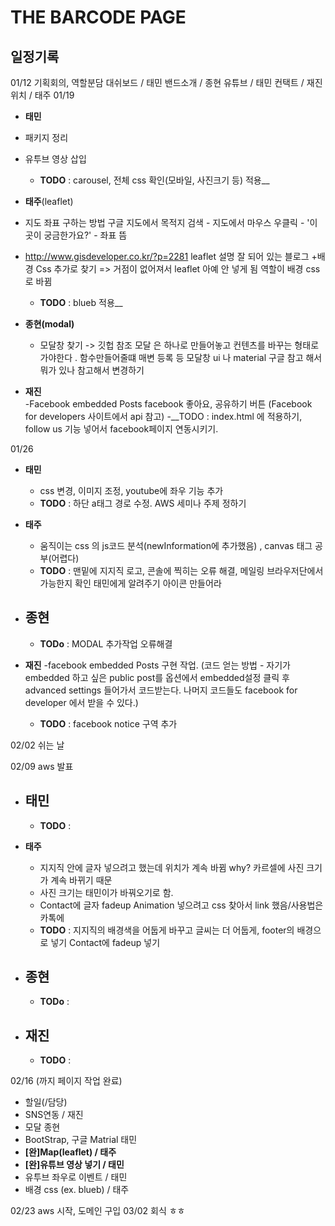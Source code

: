 # THE BARCODE PAGE

## 일정기록
01/12 기획회의, 역할분담
	대쉬보드 / 태민
	밴드소개 / 종현
	유튜브 / 태민
	컨택트 / 재진
	위치 / 태주
01/19

- __태민__
 - 패키지 정리
 - 유투브 영상 삽입
	-  __TODO__ : carousel, 전체 css 확인(모바일, 사진크기 등) 적용__

- __태주__(leaflet)
 - 지도 좌표 구하는 방법
 		구글 지도에서 목적지 검색 - 지도에서 마우스 우클릭 - '이곳이 궁금한가요?' - 좌표 뜸
 - http://www.gisdeveloper.co.kr/?p=2281
        leaflet 설명 잘 되어 있는 블로그
        +배경 Css 추가로 찾기 => 거점이 없어져서 leaflet 아예 안 넣게 됨
        역할이 배경 css로 바뀜
	 - __TODO__ : blueb 적용__


- __종현(modal)__
	- 모달창 찾기 -> 깃헙 참조
   모달 은 하나로 만들어놓고 컨텐츠를 바꾸는 형태로 가야한다 .
     함수만들어줄떄 매변 등록 등
     모달창 ui 나 material 구글 참고 해서 뭐가 있나 참고해서
     변경하기


- __재진__   
    -Facebook embedded Posts
     facebook 좋아요, 공유하기 버튼
     (Facebook for developers 사이트에서 api 참고)
    -__TODO : index.html 에 적용하기, follow us 기능 넣어서 facebook페이지 연동시키기.

01/26
- __태민__
	- css 변경, 이미지 조정, youtube에 좌우 기능 추가
	- __TODO__ : 하단 a태그 경로 수정. AWS 세미나 주제 정하기


- __태주__
	-   움직이는 css 의 js코드 분석(newInformation에 추가했음) , canvas 태그 공부(어렵다)
	- __TODO__ : 맨밑에 지지직 로고, 콘솔에 찍히는 오류 해결, 메일링 브라우저단에서 가능한지 확인
                 태민에게 알려주기 아이콘 만들어라


- __종현__
	-
	- __TODo__ : MODAL 추가작업 오류해결


- __재진__
	-facebook embedded Posts 구현 작업.
        (코드 얻는 방법 - 자기가 embedded 하고 싶은 public post를 옵션에서 embedded설정 클릭 후 advanced settings 들어가서 코드받는다. 나머지 코드들도 facebook for developer 에서 받을 수 있다.)
	- __TODO__ : facebook notice 구역 추가


02/02 쉬는 날

02/09 aws 발표
- __태민__
	-
	- __TODO__ :


- __태주__
	- 지지직 안에 글자 넣으려고 했는데 위치가 계속 바뀜 why? 카르셀에 사진 크기가 계속 바뀌기 때문
    - 사진 크기는 태민이가 바꿔오기로 함.
    - Contact에 글자 fadeup Animation 넣으려고 css 찾아서 link 했음/사용법은 카톡에
	- __TODO__ : 지지직의 배경색을 어둡게 바꾸고 글씨는 더 어둡게, footer의 배경으로 넣기
                 Contact에 fadeup 넣기 


- __종현__
	-
	- __TODo__ :

- __재진__
	-
	- __TODO__ :

02/16 (까지 페이지 작업 완료)



- 할일(/담당)
 - SNS연동 / 재진
 - 모달 종현
 - BootStrap, 구글 Matrial 태민
 - __[완]Map(leaflet) / 태주__
 - __[완]유튜브 영상 넣기 / 태민__
 - 유투브 좌우로 이벤트 / 태민
 - 배경 css (ex. blueb) / 태주

02/23 aws 시작, 도메인 구입
03/02 회식 ㅎㅎ
